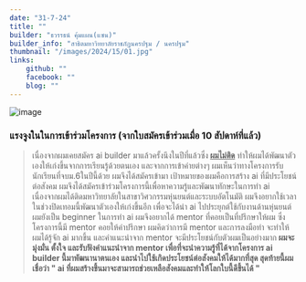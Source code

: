 ```yaml
---
date: "31-7-24"
title: ""
builder: "ธวรรธน์ คุ้มแผน(แซน)"
builder_info: "สาธิตมหาวิทยาลัยราชภัฏนครปฐม / นครปฐม"
thumbnail: "/images/2024/15/01.jpg"
links:
	github: ""
	facebook: ""
	blog: ""
---
```


![image](/images/2024/15/01.jpg)



### แรงจูงในในการเข้าร่วมโครงการ (จากใบสมัครเข้าร่วมเมื่อ 10 สัปดาห์ที่แล้ว)

> เนื่องจากผมเคยสมัคร ai builder มาแล้วครั้งนึงในปีที่แล้วซึ่ง<strong> <u>ผมไม่ติด</u></strong> ทำให้ผมได้พัฒนาตัวเองให้เก่งขึ้นจากการเรียนรู้ด้วยตนเอง และจากการเข้าค่ายต่างๆ ผมเห็นว่าทางโครงการรับนักเรียนที่จบม.6ในปีนี้ด้วย ผมจึงได้สมัครเข้ามา เป้าหมายของผมคือการสร้าง ai ที่มีประโยชน์ต่อสังคม ผมจึงได้สมัครเข้าร่วมโครงการนี้เพื่อหาความรู้และพัฒนาทักษะในการทำ ai เนื่องจากผมได้ติดมหาวิทยาลัยในสาขาวิศวกรรมหุ่นยนต์และระบบอัตโนมัติ ผมจึงอยากใช้เวลาในช่วงปิดเทอมนี้พัฒนาตัวเองให้เก่งขึ้นอีก เพื่อจะได้นำ ai ไปประยุกต์ใช้กับงานด้านหุ่นยนต์ ผมยังเป็น beginner ในการทำ ai ผมจึงอยากได้ mentor ที่คอยเป็นที่ปรึกษาให้ผม ซึ่งโครงการนี้มี mentor คอยให้คำปรึกษา ผมคิดว่าการมี mentor และการลงมือทำ จะทำให้ผมได้รู้จัก ai มากขึ้น และคำแนะนำจาก mentor จะมีประโยชน์กับตัวผมเป็นอย่างมาก<strong> ผมจะมุ่งมั่น ตั้งใจ และรับฟังคำแนะนำจาก mentor เพื่อที่จะนำความรู้ที่ได้จากโครงการ ai builder นี้มาพัฒนานาตนเอง และนำไปใช้เกิดประโยชน์ต่อสังคมให้ได้มากที่สุด สุดท้ายนี้ผมเชื่อว่า " ai ที่ผมสร้างขึ้นมาจะสามารถช่วยเหลือสังคมและทำให้โลกใบนี้ดีขึ้นได้ "</strong>
    
